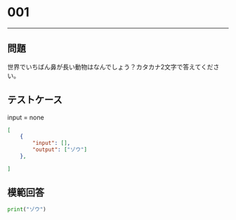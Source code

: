 # 001


---
## 問題

世界でいちばん鼻が長い動物はなんでしょう？カタカナ2文字で答えてください。

## テストケース
input = none
```json
[
	{
		"input": [],
		"output": ["ゾウ"]
  	},

]
```

## 模範回答
```python
print("ゾウ")
```
